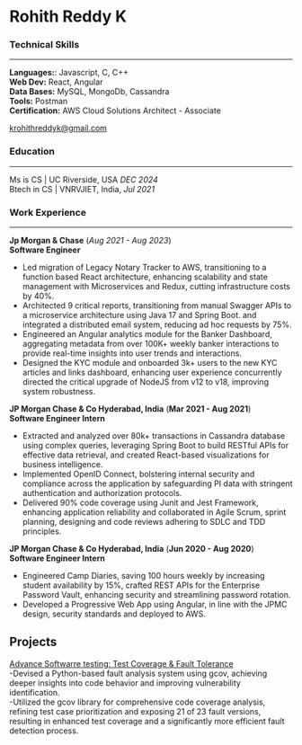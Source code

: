 
# Rohith Reddy K  

### Technical Skills   
---

**Languages:**: Javascript, C, C++  
**Web Dev:** React, Angular   
**Data Bases:** MySQL, MongoDb, Cassandra  
**Tools:** Postman  
**Certification:**  AWS Cloud Solutions Architect - Associate  

<krohithreddyk@gmail.com>

### Education
---
Ms is CS  | UC Riverside, USA  _DEC 2024_  
Btech in CS | VNRVJIET, India, _Jul 2021_  


### Work Experience
---
**Jp Morgan & Chase**    (_Aug 2021 - Aug 2023_)   
**Software Engineer**  
- Led migration of Legacy Notary Tracker to AWS, transitioning to a function based React architecture, enhancing scalability and state management with Microservices and Redux, cutting infrastructure costs by 40%. 
- Architected 9 critical reports, transitioning from manual Swagger APIs to a microservice architecture using Java 17 and Spring Boot. and integrated a distributed email system, reducing ad hoc requests by 75%.
- Engineered an Angular analytics module for the Banker Dashboard, aggregating metadata from over 100K+ weekly banker interactions to provide real-time insights into user trends and interactions.
- Designed the KYC module and onboarded 3k+ users to the new KYC articles and links dashboard, enhancing user experience concurrently directed the critical upgrade of NodeJS from v12 to v18, improving system robustness.


**JP Morgan Chase & Co Hyderabad, India**                                                                                                                            (__Mar 2021 - Aug 2021__)   
**Software Engineer Intern**   

- Extracted and analyzed over 80k+ transactions in Cassandra database using complex queries, leveraging Spring Boot to build RESTful APIs for effective data retrieval, and created React-based visualizations for business intelligence.
- Implemented OpenID Connect, bolstering internal security and compliance across the application by safeguarding PI data with stringent authentication and authorization protocols.
- Delivered 90% code coverage using Junit and Jest Framework, enhancing application reliability and collaborated in Agile Scrum, sprint planning, designing and code reviews adhering to SDLC and TDD principles.


**JP Morgan Chase & Co Hyderabad, India**                                                                                                                            (__Jun 2020 - Aug 2020__)  
**Software Engineer Intern**  

- Engineered Camp Diaries, saving 100 hours weekly by increasing student availability by 15%, crafted REST APIs for the Enterprise Password Vault, enhancing security and streamlining password rotation.
- Developed a Progressive Web App using Angular, in line with the JPMC design, security standards and deployed to AWS.



## Projects

[Advance Softwarre testing: Test Coverage & Fault Tolerance](https://github.com/Rohith12111/cs206-project-testers)  
-Devised a Python-based fault analysis system using gcov, achieving deeper insights into code behavior and improving vulnerability identification.  
-Utilized the gcov library for comprehensive code coverage analysis, refining test case prioritization and exposing 21 of 23 fault versions, resulting in enhanced test coverage and a significantly more efficient fault detection process.  







